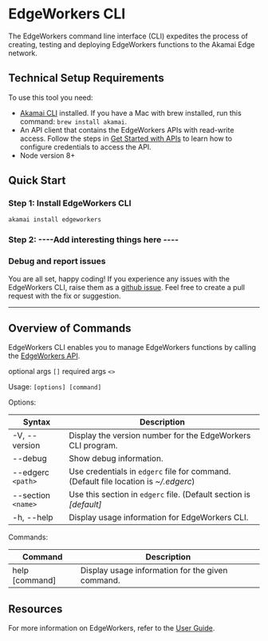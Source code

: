 # EdgeWorkers CLI
The EdgeWorkers command line interface (CLI) expedites the process of creating, testing and deploying EdgeWorkers functions to the Akamai Edge network.

## Technical Setup Requirements
To use this tool you need:
* [Akamai CLI](https://github.com/akamai/cli) installed. If you have a Mac with brew installed, run this command: `brew install akamai`.
* An API client that contains the EdgeWorkers APIs with read-write access. Follow the steps in [Get Started with APIs](https://developer.akamai.com/api/getting-started) to learn how to configure credentials to access the API.
* Node version 8+

## Quick Start

### Step 1: Install EdgeWorkers CLI 

`akamai install edgeworkers`

### Step 2: ----Add interesting things here ----


### Debug and report issues
You are all set, happy coding! If you experience any issues with the EdgeWorkers CLI, raise them as a [github issue](https://github.com/akamai/cli-edgeworkers/issues). Feel free to create a pull request with the fix or suggestion.
___

## Overview of Commands
EdgeWorkers CLI enables you to manage EdgeWorkers functions by calling the [EdgeWorkers API](https://developer.akamai.com/api/web_performance/edgeworkers/v1.html).

optional args `[]`
required args `<>`

Usage:  `[options] [command]`

Options:
 
| Syntax | Description |
| - | - |
| -V, --version | Display the version number for the EdgeWorkers CLI program. |
| --debug | Show debug information. |
| --edgerc `<path>` | Use credentials in `edgerc` file for command. (Default file location is _~/.edgerc_) |
| --section `<name>` | Use this section in `edgerc` file. (Default section is _[default]_|
| -h, --help | Display usage information for EdgeWorkers CLI. |
 
Commands:

| Command | Description |
| - | - |
| help [command] | Display usage information for the given command. |


## Resources
For more information on EdgeWorkers, refer to the [User Guide](https://learn.akamai.com/en-us/webhelp/edgeworkers/edgeworkers-user-guide/GUID-4CC14D7E-D92D-4F2D-9292-17F8BE6E2DAE.html).
